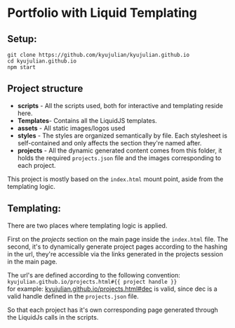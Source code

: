 # Portfolio with Liquid Templating

## Setup:

```
git clone https://github.com/kyujulian/kyujulian.github.io
cd kyujulian.github.io
npm start
```

## Project structure

- **scripts**  - All the scripts used, both for interactive and templating reside here.
- **Templates**- Contains all the LiquidJS templates.
- **assets** - All static images/logos used
- **styles** - The styles are organized semantically by file. Each stylesheet is self-contained and only affects the section they're named after.
- **projects** - All the dynamic generated content comes from this folder, it holds the required `projects.json` file and the images corresponding to each project.

This project is mostly based on the `index.html` mount point, aside from the templating logic.

## Templating:

There are two places where templating logic is applied.

First on the _projects_ section on the main page inside the `index.html` file.
The second, it's to dynamically generate project pages according to the hashing in the url, they're accessible via the links generated in the projects session in the main page.

The url's are defined according to the following convention:\
`kyujulian.github.io/projects.html#{{ project handle }}`\
for example: [kyujulian.github.io/projects.html#dec]() is valid, since dec is a valid handle defined in the `projects.json` file.


So that each project has it's own corresponding page generated through the LiquidJs calls in the scripts.
